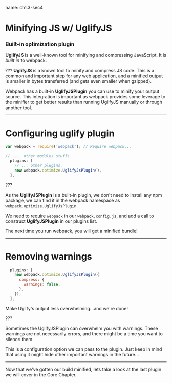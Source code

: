 name: ch1.3-sec4
# Minifying JS w/ UglifyJS

### Built-in optimization plugin

__UglifyJS__ is a well-known tool for minifying and compressing JavaScript. It is _built in_ to webpack.

???
__UglifyJS__ is a known tool to minify and compress JS code. This is a common and important step for any web application, and a minified output is smaller in bytes transferred (and gets even smaller when gzipped).

Webpack has a built-in __UglifyJSPlugin__ you can use to minify your output source. This integration is important as webpack provides some leverage to the minifier to get better results than running UglifyJS manually or through another tool.

---

# Configuring uglify plugin

```js
var webpack = require('webpack'); // Require webpack...

// .... other modules stuffs
  plugins: [
    // ... other plugins,
    new webpack.optimize.UglifyJsPlugin(),
  ],
```
???

As the __UglifyJSPlugin__ is a built-in plugin, we don't need to install any npm package, we can find it in the webpack namespace as `webpack.optimize.UglifyJsPlugin`.

We need to require `webpack` in our `webpack.config.js`, and add a call to construct __UglifyJSPlugin__ in our plugins list.

The next time you run webpack, you will get a minified bundle!

---

# Removing warnings

```js
  plugins: [
    new webpack.optimize.UglifyJsPlugin({
      compress: {
        warnings: false,
      },
    }),
  ],
```

Make Uglify's output less overwhelming...and we're done!

???


Sometimes the UglifyJSPlugin can overwhelm you with warnings. These warnings
are not necessarily errors, and there might be a time you want to silence them.

This is a configuration option we can pass to the plugin.  Just keep in mind that using it might hide other important warnings in the future...

----

Now that we've gotten our build minified, lets take a look at the last plugin we will cover in the Core Chapter.
